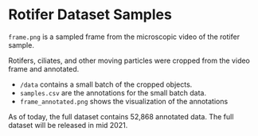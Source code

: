 # Rotifer Dataset Samples

`frame.png` is a sampled frame from the microscopic video of the rotifer sample.

Rotifers, ciliates, and other moving particles were cropped from the video frame and annotated.
- `/data` contains a small batch of the cropped objects.
- `samples.csv` are the annotations for the small batch data.
- `frame_annotated.png` shows the visualization of the annotations

As of today, the full dataset contains 52,868 annotated data. The full dataset will be released in mid 2021.
